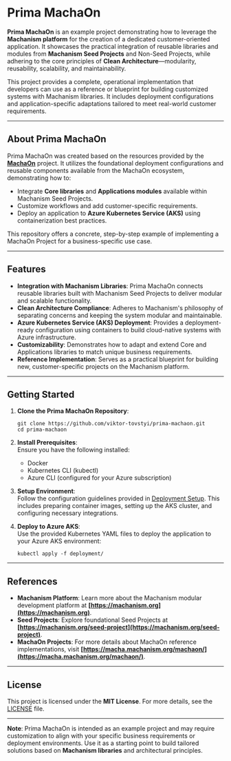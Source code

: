 # Prima MachaOn  

**Prima MachaOn** is an example project demonstrating how to leverage the **Machanism platform** for the creation of a dedicated customer-oriented application. It showcases the practical integration of reusable libraries and modules from **Machanism Seed Projects** and Non-Seed Projects, while adhering to the core principles of **Clean Architecture**—modularity, reusability, scalability, and maintainability.  

This project provides a complete, operational implementation that developers can use as a reference or blueprint for building customized systems with Machanism libraries. It includes deployment configurations and application-specific adaptations tailored to meet real-world customer requirements.  

---

## About Prima MachaOn  

Prima MachaOn was created based on the resources provided by the **[MachaOn](https://macha.machanism.org/machaon/containers-machaon/azure-containers/azure-aks-machaon)** project. It utilizes the foundational deployment configurations and reusable components available from the MachaOn ecosystem, demonstrating how to:  
- Integrate **Core libraries** and **Applications modules** available within Machanism Seed Projects.  
- Customize workflows and add customer-specific requirements.  
- Deploy an application to **Azure Kubernetes Service (AKS)** using containerization best practices.

This repository offers a concrete, step-by-step example of implementing a MachaOn Project for a business-specific use case.

---

## Features  

- **Integration with Machanism Libraries**: Prima MachaOn connects reusable libraries built with Machanism Seed Projects to deliver modular and scalable functionality.  
- **Clean Architecture Compliance**: Adheres to Machanism's philosophy of separating concerns and keeping the system modular and maintainable.  
- **Azure Kubernetes Service (AKS) Deployment**: Provides a deployment-ready configuration using containers to build cloud-native systems with Azure infrastructure.  
- **Customizability**: Demonstrates how to adapt and extend Core and Applications libraries to match unique business requirements.  
- **Reference Implementation**: Serves as a practical blueprint for building new, customer-specific projects on the Machanism platform.

---

## Getting Started  

1. **Clone the Prima MachaOn Repository**:  
   ```
   git clone https://github.com/viktor-tovstyi/prima-machaon.git
   cd prima-machaon
   ```  

2. **Install Prerequisites**:  
   Ensure you have the following installed:  
   - Docker  
   - Kubernetes CLI (kubectl)  
   - Azure CLI (configured for your Azure subscription)  

3. **Setup Environment**:  
   Follow the configuration guidelines provided in [Deployment Setup](docs/deployment-setup.md). This includes preparing container images, setting up the AKS cluster, and configuring necessary integrations.

4. **Deploy to Azure AKS**:  
   Use the provided Kubernetes YAML files to deploy the application to your Azure AKS environment:  
   ```
   kubectl apply -f deployment/
   ```

---

## References  

- **Machanism Platform**: Learn more about the Machanism modular development platform at **[https://machanism.org](https://machanism.org)**.  
- **Seed Projects**: Explore foundational Seed Projects at **[https://machanism.org/seed-project](https://machanism.org/seed-project)**.  
- **MachaOn Projects**: For more details about MachaOn reference implementations, visit **[https://macha.machanism.org/machaon/](https://macha.machanism.org/machaon/)**.  

---

## License  

This project is licensed under the **MIT License**. For more details, see the [LICENSE](LICENSE) file.  

---

**Note**: Prima MachaOn is intended as an example project and may require customization to align with your specific business requirements or deployment environments. Use it as a starting point to build tailored solutions based on **Machanism libraries** and architectural principles.  